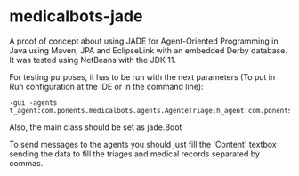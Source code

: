 # medicalbots-jade
A proof of concept about using JADE for Agent-Oriented Programming in Java using Maven, JPA and EclipseLink with an embedded Derby database. It was tested using NetBeans with the JDK 11.

For testing purposes, it has to be run with the next parameters (To put in Run configuration at the IDE or in the command line):

    -gui -agents t_agent:com.ponents.medicalbots.agents.AgenteTriage;h_agent:com.ponents.medicalbots.agents.AgenteHistoria

Also, the main class should be set as jade.Boot

To send messages to the agents you should just fill the 'Content' textbox sending the data to fill the triages and medical records separated by commas.
